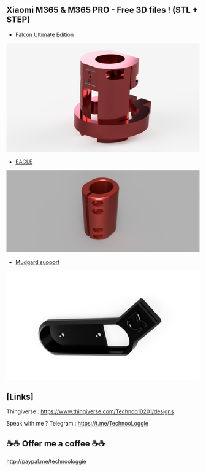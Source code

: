 ## Xiaomi M365 & M365 PRO - Free 3D files ! (STL + STEP)


- [Falcon Ultimate Edition](https://github.com/technoo10201/Xiaomi_M365_parts/tree/master/Pieces/Falcon)

![Falcon Ultimate Edition](images/falcon/00.png)

- [EAGLE](https://github.com/technoo10201/Xiaomi_M365_parts/tree/master/Pieces/Eagle)

![Eagle](images/Eagle/00.png)

- [Mudgard support](https://github.com/technoo10201/Xiaomi_M365_parts/tree/master/Pieces/Mudgard%20Support)

![Mudgard support](images/mudgardsupport/00.png)

## [Links]

Thingiverse : https://www.thingiverse.com/Technoo10201/designs

Speak with me ? Telegram : https://t.me/TechnooLoggie


## ☕☕ Offer me a coffee ☕☕

http://paypal.me/technoologgie


